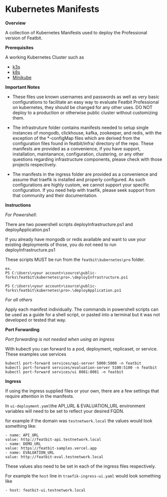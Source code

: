 # Kubernetes Manifests

**Overview**

A collection of Kubernetes Manifests used to deploy the Professional version of Featbit.

**Prerequisites**

A working Kubernetes Cluster such as 

* [k3s](https://k3s.io/)
* [k8s](https://kubernetes.io/)
* [Minikube](https://minikube.sigs.k8s.io/docs/start/)

**Important Notes**

- These files use known usernames and passwords as well as very basic configurations to facilitate an easy way to evaluate Featbit Professional on kubernetes, they should be changed for any other uses. DO NOT deploy to a production or otherwise public cluster without customizing them.

- The infrastruture folder contains manifests needed to setup single instances of mongodb, clickhouse, kafka, zookeeper, and redis, with the exception of the *-configMap files which are derived from the configuration files found in featbit/infra/ directory of the repo. These manifests are provided as a convenience, if you have support, installation, maintanance, configuration, clustering, or any other questions regarding infrastructure components, please check with those projects respectively.

- The manifests in the ingress folder are provided as a convenience and assume that traefik is installed and properly configured.  As such configurations are highly custom, we cannot support your specific configuration.  If you need help with traefik, please seek support from that community and their documentation.


**Instructions**

*For Powershell*:

There are two powershell scripts deployInfrastructure.ps1 and deployApplication.ps1

If you already have mongodb or redis available and want to use your existing deployments of those, you do not need to run deployInfrastructure.ps1

These scripts MUST be run from the `featbit\kubernetes\pro` folder.

```
ex.
PS C:\Users\<your account>\source\public-forks\featbit\kubernetes\pro>.\deployInfrastructure.ps1

PS C:\Users\<your account>\source\public-forks\featbit\kubernetes\pro>.\deployApplication.ps1

```


*For all others*

Apply each manifest individually. The commands in powershell scripts can be used as a guide for a shell script, or pasted into a terminal but it was not developed or tested that way.


**Port Forwarding**

*Port forwarding is not needed when using an ingress*

With kubectl you can forward to a pod, deployment, replicaset, or service. These examples use services 

```
kubectl port-forward services/api-server 5000:5000 -n featbit
kubectl port-forward services/evaluation-server 5100:5100 -n featbit
kubectl port-forward services/ui 8081:8081 -n featbit
```

**Ingress**

If using the ingress supplied files or your own, there are a few settings that require attention in the manifests.

In `ui-deployment.yaml`the API_URL & EVALUATION_URL environment variables will need to be set to reflect your desired FQDN.

for example if the domain was `testnetwork.local` the values would look something like:

```
- name: API_URL
value: http://featbit-api.testnetwork.local
- name: DEMO_URL
value: https://featbit-samples.vercel.app
- name: EVALUATION_URL
value: http://featbit-eval.testnetwork.local
```

These values also need to be set in each of the ingress files respectively.

For example the `host` line in `traefik-ingress-ui.yaml` would look something like

```
- host: featbit-ui.testnetwork.local
```

